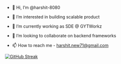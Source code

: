 - 👋 Hi, I’m @harshit-8080

- 👀 I’m interested in building scalable product

- 🌱 I’m currently working as SDE @ GYTWorkz

- 💞️ I’m looking to collaborate on backend frameworks

- 📫 How to reach me - harshit.new71@gmail.com











[![GitHub Streak](https://streak-stats.demolab.com?user=harshit-8080&theme=dark)](https://git.io/streak-stats)
